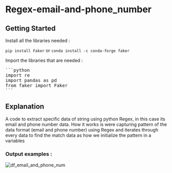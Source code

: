 # Regex-email-and-phone_number

## Getting Started

Install all the libraries needed :

`pip install Faker`
or
`conda install -c conda-forge faker`

Import the libraries that are needed :

<pre>
```python
import re
import pandas as pd
from faker import Faker
```
</pre>


## Explanation

A code to extract specific data of string using python Regex, in this case its email and phone number data.
How it works is were capturing pattern of the data format (email and phone number) using Regex and iterates through every data to find the match data as how we initialize the pattern in a variables

### Output examples :

![df_email_and_phone_num](https://github.com/arvinantobahtiar/Web-scraping-playstore-app/assets/111122086/f6914d71-84ab-48d3-95be-15a6f6965b93)


